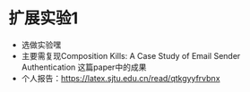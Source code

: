 # 扩展实验1
- 选做实验嘿
- 主要需复现Composition Kills: A Case Study of Email Sender Authentication 这篇paper中的成果
- 个人报告：https://latex.sjtu.edu.cn/read/qtkgyyfrvbnx
